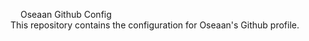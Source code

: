 <img src="https://oseaan.vercel.app/assets/favicon.svg" alt="" width="12px"/> Oseaan Github Config\
This repository contains the configuration for Oseaan's Github profile.
